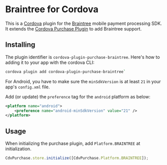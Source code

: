 # Braintree for Cordova

This is a [Cordova](http://cordova.apache.org/) plugin for the [Braintree](https://www.braintreepayments.com/) mobile payment processing SDK. It extends the [Cordova Purchase Plugin](https://github.com/j3k0/cordova-plugin-purchase/) to add Braintree support.

## Installing

The plugin identifier is `cordova-plugin-purchase-braintree`. Here's how to adding it to your app with the cordova CLI:

```sh
cordova plugin add cordova-plugin-purchase-braintree`
```

For Android, you have to make sure the `minSdkVersion` is at least `21` in your app's `config.xml` file.

Add (or update) the `preference` tag for the `android` platform as below:

```xml
<platform name="android">
    <preference name="android-minSdkVersion" value="21" />
</platform>
```

## Usage

When initializing the purchase plugin, add `Platform.BRAINTREE` at initialization.

```ts
CdvPurchase.store.initialize([CdvPurchase.Platform.BRAINTREE]);
```
